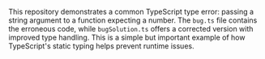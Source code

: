 This repository demonstrates a common TypeScript type error: passing a string argument to a function expecting a number. The `bug.ts` file contains the erroneous code, while `bugSolution.ts` offers a corrected version with improved type handling.  This is a simple but important example of how TypeScript's static typing helps prevent runtime issues.